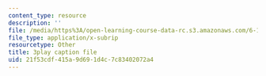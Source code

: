 ```yaml
---
content_type: resource
description: ''
file: /media/https%3A/open-learning-course-data-rc.s3.amazonaws.com/6-172-performance-engineering-of-software-systems-fall-2018/21f53cdf415a9d691d4c7c83402072a4_L1ung0wil9Y.srt
file_type: application/x-subrip
resourcetype: Other
title: 3play caption file
uid: 21f53cdf-415a-9d69-1d4c-7c83402072a4
---
```

